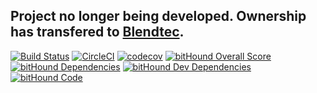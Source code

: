 ## Project no longer being developed. Ownership has transfered to [Blendtec](https://github.com/Blendtec/mobile). 

[![Build Status](https://travis-ci.org/UintaGroup/blendtec-mobile.svg?branch=master)](https://travis-ci.org/UintaGroup/blendtec-mobile)
[![CircleCI](https://circleci.com/gh/UintaGroup/blendtec-mobile.svg?style=svg)](https://circleci.com/gh/UintaGroup/blendtec-mobile)
[![codecov](https://codecov.io/gh/UintaGroup/blendtec-mobile/branch/master/graph/badge.svg)](https://codecov.io/gh/UintaGroup/blendtec-mobile)
[![bitHound Overall Score](https://www.bithound.io/github/UintaGroup/blendtec-mobile/badges/score.svg)](https://www.bithound.io/github/UintaGroup/blendtec-mobile)
[![bitHound Dependencies](https://www.bithound.io/github/UintaGroup/blendtec-mobile/badges/dependencies.svg)](https://www.bithound.io/github/UintaGroup/blendtec-mobile/master/dependencies/npm)
[![bitHound Dev Dependencies](https://www.bithound.io/github/UintaGroup/blendtec-mobile/badges/devDependencies.svg)](https://www.bithound.io/github/UintaGroup/blendtec-mobile/master/dependencies/npm)
[![bitHound Code](https://www.bithound.io/github/UintaGroup/blendtec-mobile/badges/code.svg)](https://www.bithound.io/github/UintaGroup/blendtec-mobile)

